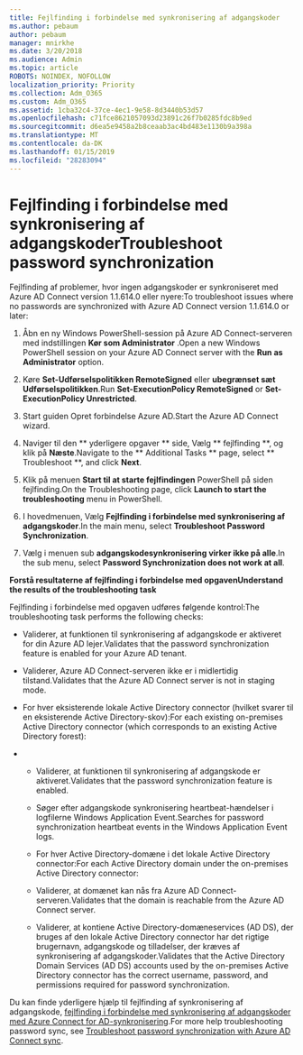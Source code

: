 ```yaml
---
title: Fejlfinding i forbindelse med synkronisering af adgangskoder
ms.author: pebaum
author: pebaum
manager: mnirkhe
ms.date: 3/20/2018
ms.audience: Admin
ms.topic: article
ROBOTS: NOINDEX, NOFOLLOW
localization_priority: Priority
ms.collection: Adm_O365
ms.custom: Adm_O365
ms.assetid: 1cba32c4-37ce-4ec1-9e58-8d3440b53d57
ms.openlocfilehash: c71fce8621057093d23891c26f7b0285fdc8b9ed
ms.sourcegitcommit: d6ea5e9458a2b8ceaab3ac4bd483e1130b9a398a
ms.translationtype: MT
ms.contentlocale: da-DK
ms.lasthandoff: 01/15/2019
ms.locfileid: "28283094"
---
```

# <a name="troubleshoot-password-synchronization"></a><span data-ttu-id="b1508-102">Fejlfinding i forbindelse med synkronisering af adgangskoder</span><span class="sxs-lookup"><span data-stu-id="b1508-102">Troubleshoot password synchronization</span></span>

<span data-ttu-id="b1508-103">Fejlfinding af problemer, hvor ingen adgangskoder er synkroniseret med Azure AD Connect version 1.1.614.0 eller nyere:</span><span class="sxs-lookup"><span data-stu-id="b1508-103">To troubleshoot issues where no passwords are synchronized with Azure AD Connect version 1.1.614.0 or later:</span></span>
  
1. <span data-ttu-id="b1508-104">Åbn en ny Windows PowerShell-session på Azure AD Connect-serveren med indstillingen **Kør som Administrator** .</span><span class="sxs-lookup"><span data-stu-id="b1508-104">Open a new Windows PowerShell session on your Azure AD Connect server with the **Run as Administrator** option.</span></span> 
    
2. <span data-ttu-id="b1508-105">Køre **Set-Udførselspolitikken RemoteSigned** eller **ubegrænset sæt Udførselspolitikken**.</span><span class="sxs-lookup"><span data-stu-id="b1508-105">Run **Set-ExecutionPolicy RemoteSigned** or **Set-ExecutionPolicy Unrestricted**.</span></span> 
    
3. <span data-ttu-id="b1508-106">Start guiden Opret forbindelse Azure AD.</span><span class="sxs-lookup"><span data-stu-id="b1508-106">Start the Azure AD Connect wizard.</span></span>
    
4. <span data-ttu-id="b1508-107">Naviger til den \*\* yderligere opgaver \*\* side, Vælg \*\* fejlfinding \*\*, og klik på **Næste**.</span><span class="sxs-lookup"><span data-stu-id="b1508-107">Navigate to the \*\* Additional Tasks \*\* page, select \*\* Troubleshoot \*\*, and click **Next**.</span></span> 
    
5. <span data-ttu-id="b1508-108">Klik på menuen **Start til at starte fejlfindingen** PowerShell på siden fejlfinding.</span><span class="sxs-lookup"><span data-stu-id="b1508-108">On the Troubleshooting page, click **Launch to start the troubleshooting** menu in PowerShell.</span></span> 
    
6. <span data-ttu-id="b1508-109">I hovedmenuen, Vælg **Fejlfinding i forbindelse med synkronisering af adgangskoder**.</span><span class="sxs-lookup"><span data-stu-id="b1508-109">In the main menu, select **Troubleshoot Password Synchronization**.</span></span> 
    
7. <span data-ttu-id="b1508-110">Vælg i menuen sub **adgangskodesynkronisering virker ikke på alle**.</span><span class="sxs-lookup"><span data-stu-id="b1508-110">In the sub menu, select **Password Synchronization does not work at all**.</span></span> 
    
 <span data-ttu-id="b1508-111">**Forstå resultaterne af fejlfinding i forbindelse med opgaven**</span><span class="sxs-lookup"><span data-stu-id="b1508-111">**Understand the results of the troubleshooting task**</span></span>
  
<span data-ttu-id="b1508-112">Fejlfinding i forbindelse med opgaven udføres følgende kontrol:</span><span class="sxs-lookup"><span data-stu-id="b1508-112">The troubleshooting task performs the following checks:</span></span>
  
- <span data-ttu-id="b1508-113">Validerer, at funktionen til synkronisering af adgangskode er aktiveret for din Azure AD lejer.</span><span class="sxs-lookup"><span data-stu-id="b1508-113">Validates that the password synchronization feature is enabled for your Azure AD tenant.</span></span>
    
- <span data-ttu-id="b1508-114">Validerer, Azure AD Connect-serveren ikke er i midlertidig tilstand.</span><span class="sxs-lookup"><span data-stu-id="b1508-114">Validates that the Azure AD Connect server is not in staging mode.</span></span>
    
- <span data-ttu-id="b1508-115">For hver eksisterende lokale Active Directory connector (hvilket svarer til en eksisterende Active Directory-skov):</span><span class="sxs-lookup"><span data-stu-id="b1508-115">For each existing on-premises Active Directory connector (which corresponds to an existing Active Directory forest):</span></span>
    
- 
  - <span data-ttu-id="b1508-116">Validerer, at funktionen til synkronisering af adgangskode er aktiveret.</span><span class="sxs-lookup"><span data-stu-id="b1508-116">Validates that the password synchronization feature is enabled.</span></span>
    
  - <span data-ttu-id="b1508-117">Søger efter adgangskode synkronisering heartbeat-hændelser i logfilerne Windows Application Event.</span><span class="sxs-lookup"><span data-stu-id="b1508-117">Searches for password synchronization heartbeat events in the Windows Application Event logs.</span></span>
    
  - <span data-ttu-id="b1508-118">For hver Active Directory-domæne i det lokale Active Directory connector:</span><span class="sxs-lookup"><span data-stu-id="b1508-118">For each Active Directory domain under the on-premises Active Directory connector:</span></span>
    
  - <span data-ttu-id="b1508-119">Validerer, at domænet kan nås fra Azure AD Connect-serveren.</span><span class="sxs-lookup"><span data-stu-id="b1508-119">Validates that the domain is reachable from the Azure AD Connect server.</span></span>
    
  - <span data-ttu-id="b1508-120">Validerer, at kontiene Active Directory-domæneservices (AD DS), der bruges af den lokale Active Directory connector har det rigtige brugernavn, adgangskode og tilladelser, der kræves af synkronisering af adgangskoder.</span><span class="sxs-lookup"><span data-stu-id="b1508-120">Validates that the Active Directory Domain Services (AD DS) accounts used by the on-premises Active Directory connector has the correct username, password, and permissions required for password synchronization.</span></span>
    
<span data-ttu-id="b1508-121">Du kan finde yderligere hjælp til fejlfinding af synkronisering af adgangskode, [fejlfinding i forbindelse med synkronisering af adgangskoder med Azure Connect for AD-synkronisering](https://docs.microsoft.com/en-us/azure/active-directory/connect/active-directory-aadconnectsync-troubleshoot-password-synchronization).</span><span class="sxs-lookup"><span data-stu-id="b1508-121">For more help troubleshooting password sync, see [Troubleshoot password synchronization with Azure AD Connect sync](https://docs.microsoft.com/en-us/azure/active-directory/connect/active-directory-aadconnectsync-troubleshoot-password-synchronization).</span></span>
  

